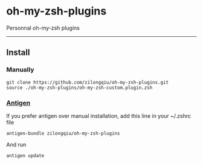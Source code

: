 # oh-my-zsh-plugins

Personnal oh-my-zsh plugins

---

## Install

### Manually

    git clone https://github.com/zilongqiu/oh-my-zsh-plugins.git
    source ./oh-my-zsh-plugins/oh-my-zsh-custom.plugin.zsh

### [Antigen](https://github.com/zsh-users/antigen)

If you prefer antigen over manual installation, add this line in your ~/.zshrc file

    antigen-bundle zilongqiu/oh-my-zsh-plugins

And run

    antigen update

